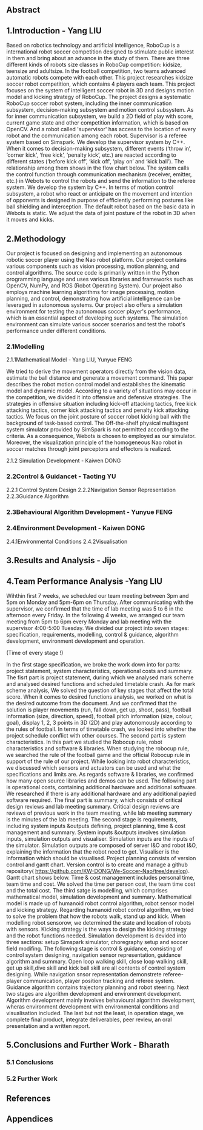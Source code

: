 ## Abstract



## 1.Introduction - Yang LIU
Based on robotics technology and artificial intelligence, RoboCup is a international robot soccer competition designed to stimulate public interest in them and bring about an advance in the study of them. There are three different kinds of robots size classes in RoboCup competition: kidsize, teensize and adultsize. In the football competition, two teams advanced automatic robots compete with each other. This project researches kidsize soccer robot competition, which contains 4 players each team. This project focuses on the system of intelligent soccer robot in 3D and designs motion model and kicking strategy of RoboCup. 
The project designs a systematic RoboCup soccer robot system, including the inner communication subsystem, decision-making subsystem and motion control subsystem. As for inner communication subsystem, we build a 2D field of play with score, current game state and other competition information, which is based on OpenCV. And a robot called 'supervisor' has access to the location of every robot and the communication among each robot. Supervisor is a referee system based on Simspark. We develop the supervisor system by C++. 
When it comes to decision-making subsystem, different events (‘throw in’, ‘corner kick’, ‘free kick’, ‘penalty kick’, etc.) are reacted according to different states (‘before kick off’, ‘kick off’, ‘play on’ and ‘kick ball’). The relationship among them shows in the flow chart below. The system calls the control function through communication mechanism (receiver, emitter, etc.) in Webots to control the robots and send the information to the referee system. We develop the system by C++.
In terms of motion control subsystem, a robot who react or anticipate on the movement and intention of opponents is designed in purpose of efficiently performing postures like ball shielding and interception. The default robot based on the basic data in Webots is static. We adjust the data of joint posture of the robot in 3D when it moves and kicks.

## 2.Methodology
Our project is focused on designing and implementing an autonomous robotic soccer player using the Nao robot platform. 
Our project contains various components such as vision processing, motion planning, and control algorithms. The source code is primarily written in the Python programming language and uses various libraries and frameworks such as OpenCV, NumPy, and ROS (Robot Operating System). Our project also employs machine learning algorithms for image processing, motion planning, and control, demonstrating how artificial intelligence can be leveraged in autonomous systems.
Our project also offers a simulation environment for testing the autonomous soccer player's performance, which is an essential aspect of developing such systems. The simulation environment can simulate various soccer scenarios and test the robot's performance under different conditions.

### 2.1Modelling
2.1.1Mathematical Model - Yang LIU, Yunyue FENG

We tried to derive the movement operators directly from the vision data, estimate the ball distance and generate a movement command. This paper describes the robot motion control model and establishes the kinematic model and dynamic model. According to a variety of situations may occur in the competition, we divided it into offensive and defensive strategies. The strategies in offensive situation including kick-off attacking tactics, free kick attacking tactics, corner kick attacking tactics and penalty kick attacking tactics.
We focus on the joint posture of soccer robot kicking ball with the background of task-based control. The Off-the-shelf physical multiagent system simulator provided by SimSpark is not permitted according to the criteria. As a consequence, Webots is chosen to employed as our simulator. Moreover, the visualization principle of the homogeneous Nao robot in soccer matches through joint perceptors and effectors is realized.

2.1.2 Simulation Development - Kaiwen DONG
### 2.2Control & Guidancet - Taoting YU
2.2.1 Control System Design
2.2.2Navigation Sensor Representation
2.2.3Guidance Algorithm

### 2.3Behavioural Algorithm Development - Yunyue FENG

### 2.4Environment Development - Kaiwen DONG
2.4.1Environmental Conditions
2.4.2Visualisation


## 3.Results and Analysis - Jijo


## 4.Team Performance Analysis -Yang LIU
Wihthin first 7 weeks, we scheduled our team meeting between 3pm and 5pm on Monday and 5pm-6pm on Thursday. After communicating with the supervisor, we confirmed that the time of lab meeting was 5 to 6 in the afternoon every Friday. In the following 4 weeks, we arranged our team meeting from 5pm to 6pm every Monday and lab meeting with the supervisor 4:00-5:00 Tuesday.
We divided our project into seven stages: specification, requirements, modelling, control & guidance, algorithm development, environment development and operation. 

(Time of every stage !)

In the first stage specification, we broke the work down into for parts: project statement, system characteristics, operational costs and summary. The fisrt part is project statement, during which we analysed mark scheme and analysed desired functions and scheduled timetable crash. As for mark scheme analysis, We solved the question of key stages that affect the total score. When it comes to desired functions analysis, we worked on what is the desired outcome from the document. And we confirmed that the solution is player movements (run, fall down, get up, shoot, pass), football information (size, direction, speed), football pitch information (size, colour, goal), display 1, 2, 3 points in 3D (2D) and play autonomously according to the rules of football. In terms of timetable crash, we looked into whether the project schedule conflict with other courses. The second part is system characteristics. In this part we studied the Robocup rule, robot characteristics and software & libraries. When studying the robocup rule, we searched the rule of the football game and the official Robocup rule in support of the rule of our project. While looking into robot characteristics, we discussed which sensors and actuators can be used and what the specifications and limits are. As regards software & libraries, we confirmed how many open source libraries and demos can be used. The following part is operational costs, containing additional hardware and additional software. We researched if there is any additional hardware and any additional payied software required. The final part is summary, which consists of critical design reviews and lab meeting summary. Critical design reviews are reviews of previous work in the team meeting, while lab meeting summary is the minutes of the lab meeting.
The second stage is requirements, including system inputs &outputs defining, project planning, time & cost management and summary. System inputs &outputs involves simulation inputs, simulation outputs and visualiser. Simulation inputs are the inputs of the simulator. Simulation outputs are composed of server I&O and robot I&O, explaining the information that the robot need to get. Visualiser is the information which should be visualised. Project planning consists of version control and gantt chart. Version control is to create and manage a github repository( https://github.com/KW-DONG/We-Soccer-Nao/tree/develop). Gantt chart shows below. Time & cost management includes personal time, team time and cost. We solved the time per person cost, the team time cost and the total cost.
The third satge is modelling, which comprises mathematical model, simulation development and summary. Mathematical model is made up of humanoid robot control algorithm, robot sensor model and kicking strategy. Regarding humanoid robot control algorithm, we tried to solve the problem that how the robots walk, stand up and kick. When modelling robot sensorow, we determined the state and location of robots with sensors. Kicking strategy is the ways to design the kicking strategy and the robot functions needed. Simulation development is devided into three sections: setup Simspark simulator, choregraphy setup and soccer field modifing.
The following stage is control & guidance, consisting of control system designing, navigation sensor representation, guidance algorithm and summary. Open loop walking skill, close loop walking skill, get up skill,dive skill and kick ball skill are all contents of control system designing. While navigation snsor representation demonstrete referee-player communication, player position tracking and referee system. Guidance algorithm contains trajectory planning and robot steering. 
Next two stages are algorithm development and environment development. Algorithm development mainly involves behavioural algorithm development, wheras environment development with environmental conditions and visualisation included.
The last but not the least, in operation stage, we complete final product, integrate deliverables, peer review, an oral presentation and a written report. 



## 5.Conclusions and Further Work - Bharath
### 5.1 Conclusions

### 5.2 Further Work

## References

## Appendices

